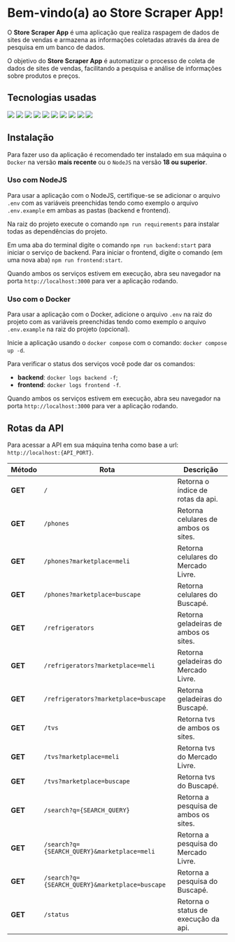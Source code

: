 # Bem-vindo(a) ao Store Scraper App!

O **Store Scraper App** é uma aplicação que realiza raspagem de dados de sites de vendas e armazena as informações coletadas através da área de pesquisa em um banco de dados.

O objetivo do **Store Scraper App** é automatizar o processo de coleta de dados de sites de vendas, facilitando a pesquisa e análise de informações sobre produtos e preços.

## Tecnologias usadas

<div>
  <img src="https://img.shields.io/badge/-REACT-5ccfee?style=for-the-badge&logo=react&logoColor=white" />
  <img src="https://img.shields.io/badge/-STYLED COMPONENTS-cb6ba6?style=for-the-badge&logo=styledcomponents&logoColor=f2c85a" />
  <img src="https://img.shields.io/badge/-CSS-166fb1?style=for-the-badge&logo=css3&logoColor=white" />
  <img src="https://img.shields.io/badge/-AXIOS-671ddf?style=for-the-badge&logo=axios&logoColor=white" />
  <img src="https://img.shields.io/badge/-TYPESCRIPT-0074c2?style=for-the-badge&logo=typescript&logoColor=white" />
  <img src="https://img.shields.io/badge/-EXPRESS-2f2f2f?style=for-the-badge&logo=express&logoColor=white" />
  <img src="https://img.shields.io/badge/-MONGODB-4aa73c?style=for-the-badge&logo=mongodb&logoColor=white" />
  <img src="https://img.shields.io/badge/-DOCKER-228ee1?style=for-the-badge&logo=docker&logoColor=white" />
  <img src="https://img.shields.io/badge/-NODEJS-79b33e?style=for-the-badge&logo=nodedotjs&logoColor=white" />
  <img src="https://img.shields.io/badge/-NODEMON-73ca48?style=for-the-badge&logo=nodemon&logoColor=white" />
</div>

## Instalação

Para fazer uso da aplicação é recomendado ter instalado em sua máquina o `Docker` na versão **mais recente** ou o `NodeJS` na versão **18 ou superior**.

### Uso com NodeJS

Para usar a aplicação com o NodeJS, certifique-se se adicionar o arquivo `.env` com as variáveis preenchidas tendo como exemplo o arquivo `.env.example` em ambas as pastas (backend e frontend).

Na raiz do projeto execute o comando `npm run requirements` para instalar todas as dependências do projeto.

Em uma aba do terminal digite o comando `npm run backend:start` para iniciar o serviço de backend. Para iniciar o frontend, digite o comando (em uma nova aba) `npm run frontend:start`.

Quando ambos os serviços estivem em execução, abra seu navegador na porta `http://localhost:3000` para ver a aplicação rodando.

### Uso com o Docker

Para usar a aplicação com o Docker, adicione o arquivo `.env` na raiz do projeto com as variáveis preenchidas tendo como exemplo o arquivo `.env.example` na raiz do projeto (opcional).

Inicie a aplicação usando o `docker compose` com o comando: `docker compose up -d`.

Para verificar o status dos serviços você pode dar os comandos:

- **backend**: `docker logs backend -f`;
- **frontend**: `docker logs frontend -f`.

Quando ambos os serviços estivem em execução, abra seu navegador na porta `http://localhost:3000` para ver a aplicação rodando.

## Rotas da API

Para acessar a API em sua máquina tenha como base a url: `http://localhost:{API_PORT}`.

<table>
  <thead>
    <tr>
      <th>Método</th>
      <th>Rota</th>
      <th>Descrição</th>
    </tr>
  </thead>
  <tbody>
    <tr>
      <td><b>GET</b></td>
      <td><code>/</code></td>
      <td>Retorna o índice de rotas da api.</td>
    </tr>
    <tr>
      <td><b>GET</b></td>
      <td><code>/phones</code></td>
      <td>Retorna celulares de ambos os sites.</td>
    </tr>
    <tr>
      <td><b>GET</b></td>
      <td><code>/phones?marketplace=meli</code></td>
      <td>Retorna celulares do Mercado Livre.</td>
    </tr>
    <tr>
      <td><b>GET</b></td>
      <td><code>/phones?marketplace=buscape</code></td>
      <td>Retorna celulares do Buscapé.</td>
    </tr>
    <tr>
      <td><b>GET</b></td>
      <td><code>/refrigerators</code></td>
      <td>Retorna geladeiras de ambos os sites.</td>
    </tr>
    <tr>
      <td><b>GET</b></td>
      <td><code>/refrigerators?marketplace=meli</code></td>
      <td>Retorna geladeiras do Mercado Livre.</td>
    </tr>
    <tr>
      <td><b>GET</b></td>
      <td><code>/refrigerators?marketplace=buscape</code></td>
      <td>Retorna geladeiras do Buscapé.</td>
    </tr>
    <tr>
      <td><b>GET</b></td>
      <td><code>/tvs</code></td>
      <td>Retorna tvs de ambos os sites.</td>
    </tr>
    <tr>
      <td><b>GET</b></td>
      <td><code>/tvs?marketplace=meli</code></td>
      <td>Retorna tvs do Mercado Livre.</td>
    </tr>
    <tr>
      <td><b>GET</b></td>
      <td><code>/tvs?marketplace=buscape</code></td>
      <td>Retorna tvs do Buscapé.</td>
    </tr>
    <tr>
      <td><b>GET</b></td>
      <td><code>/search?q={SEARCH_QUERY}</code></td>
      <td>Retorna a pesquisa de ambos os sites.</td>
    </tr>
    <tr>
      <td><b>GET</b></td>
      <td><code>/search?q={SEARCH_QUERY}&marketplace=meli</td>
      <td>Retorna a pesquisa do Mercado Livre.</td>
    </tr>
    <tr>
      <td><b>GET</b></td>
      <td><code>/search?q={SEARCH_QUERY}&marketplace=buscape</code></td>
      <td>Retorna a pesquisa do Buscapé.</td>
    </tr>
    <tr>
      <td><b>GET</b></td>
      <td><code>/status</code></td>
      <td>Retorna o status de execução da api.</td>
    </tr>
  </tbody>
</table>
